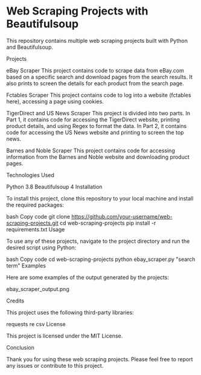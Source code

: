 # **Web Scraping Projects with Beautifulsoup**

This repository contains multiple web scraping projects built with Python and Beautifulsoup.

Projects

eBay Scraper
This project contains code to scrape data from eBay.com based on a specific search and download pages from the search results. It also prints to screen the details for each product from the search page.

Fctables Scraper
This project contains code to log into a website (fctables here), accessing a page using cookies.

TigerDirect and US News Scraper
This project is divided into two parts. In Part 1, it contains code for accessing the TigerDirect website, printing product details, and using Regex to format the data. In Part 2, it contains code for accessing the US News website and printing to screen the top news.

Barnes and Noble Scraper
This project contains code for accessing information from the Barnes and Noble website and downloading product pages.

Technologies Used

Python 3.8
Beautifulsoup 4
Installation

To install this project, clone this repository to your local machine and install the required packages:

bash
Copy code
git clone https://github.com/your-username/web-scraping-projects.git
cd web-scraping-projects
pip install -r requirements.txt
Usage

To use any of these projects, navigate to the project directory and run the desired script using Python:

bash
Copy code
cd web-scraping-projects
python ebay_scraper.py "search term"
Examples

Here are some examples of the output generated by the projects:

ebay_scraper_output.png

Credits

This project uses the following third-party libraries:

requests
re
csv
License

This project is licensed under the MIT License.

Conclusion

Thank you for using these web scraping projects. Please feel free to report any issues or contribute to this project.
